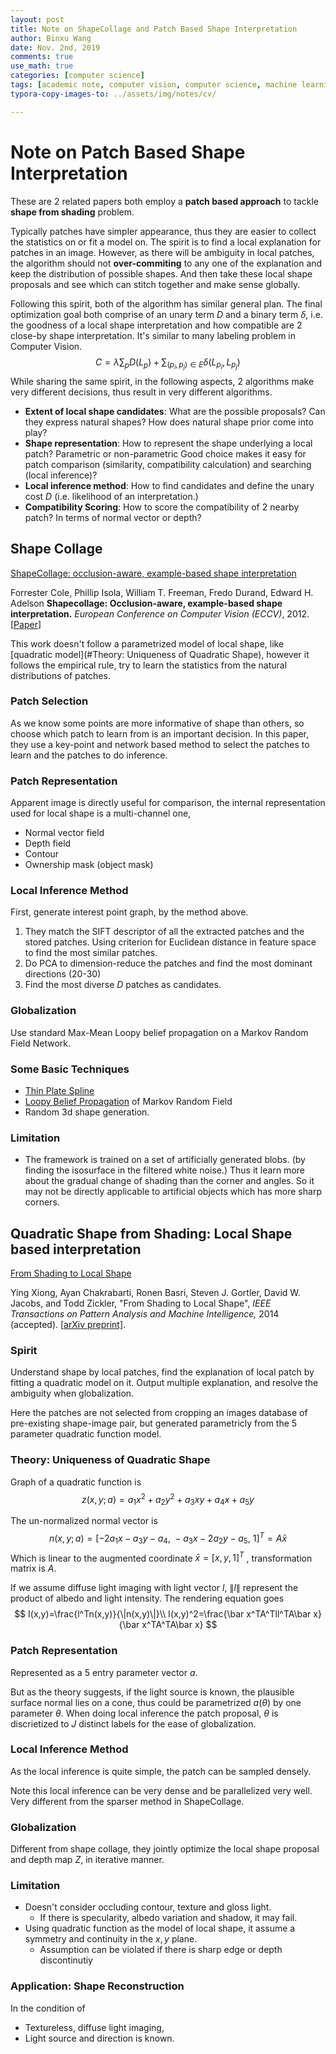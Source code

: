 ```yaml
---
layout: post
title: Note on ShapeCollage and Patch Based Shape Interpretation
author: Binxu Wang
date: Nov. 2nd, 2019
comments: true
use_math: true
categories: [computer science]
tags: [academic note, computer vision, computer science, machine learning, visual neuroscience]
typora-copy-images-to: ../assets/img/notes/cv/

---
```


Note on Patch Based Shape Interpretation
========

These are 2 related papers both employ a **patch based approach** to tackle **shape from shading** problem.

Typically patches have simpler appearance, thus they are easier to collect the statistics on or fit a model on. The spirit is to find a local explanation for patches in an image. However, as there will be ambiguity in local patches, the algorithm should not **over-commiting** to any one of the explanation and keep the distribution of possible shapes. And then take these local shape proposals and see which can stitch together and make sense globally.  

Following this spirit, both of the algorithm has similar general plan. The final optimization goal both comprise of an unary term $D$ and a binary term $\delta$, i.e. the goodness of a local shape interpretation and how compatible are 2 close-by shape interpretation. It's similar to many labeling problem in Computer Vision.
$$
C=\lambda \sum_p D(L_p)+\sum_{(p_i,p_j)\in E}\delta(L_{p_i},L_{p_j})
$$
While sharing the same spirit, in the following aspects, 2 algorithms make very different decisions, thus result in very different algorithms.

* **Extent of local shape candidates**: What are the possible proposals? Can they express natural shapes? How does natural shape prior come into play?
* **Shape representation**: How to represent the shape underlying a local patch? Parametric or non-parametric Good choice makes it easy for patch comparison (similarity, compatibility calculation) and searching (local inference)?
* **Local inference method**: How to find candidates and define the unary cost $D$ (i.e. likelihood of an interpretation.)
* **Compatibility Scoring**: How to score the compatibility of 2 nearby patch? In terms of normal vector or depth?



## Shape Collage

[ShapeCollage: occlusion-aware, example-based shape interpretation](http://people.csail.mit.edu/fcole/shapecollage/index.html)

Forrester Cole, Phillip Isola, William T. Freeman, Fredo Durand, Edward H. Adelson **Shapecollage: Occlusion-aware, example-based shape interpretation.** *European Conference on Computer Vision (ECCV)*, 2012. [[Paper](http://people.csail.mit.edu/fcole/shapecollage/shapecollage.pdf)]

This work doesn't follow a parametrized model of local shape, like [quadratic model](#Theory: Uniqueness of Quadratic Shape), however it follows the empirical rule, try to learn the statistics from the natural distributions of patches.

### Patch Selection

As we know some points are more informative of shape than others, so choose which patch to learn from is an important decision. In this paper, they use a key-point and network based method to select the patches to learn and the patches to do inference.



### Patch Representation

Apparent image is directly useful for comparison, the internal representation used for local shape is a multi-channel one,

* Normal vector field
* Depth field
* Contour
* Ownership mask (object mask)

### Local Inference Method

First, generate interest point graph, by the method above.

1. They match the SIFT descriptor of all the extracted patches and the stored patches. Using criterion for Euclidean distance in feature space to find the most similar patches.
2. Do PCA to dimension-reduce the patches and find the most dominant directions (20-30)
3. Find the most diverse $D$ patches as candidates.

### Globalization

Use standard Max-Mean Loopy belief propagation on a Markov Random Field Network.



### Some Basic Techniques

* [Thin Plate Spline](https://en.wikipedia.org/wiki/Thin_plate_spline)
* [Loopy Belief Propagation]() of Markov Random Field
* Random 3d shape generation.

### Limitation

* The framework is trained on a set of artificially generated blobs. (by finding the isosurface in the filtered white noise.) Thus it learn more about the gradual change of shading than the corner and angles. So it may not be directly applicable to artificial objects which has more sharp corners. 

## Quadratic Shape from Shading: Local Shape based interpretation

[From Shading to Local Shape](http://vision.seas.harvard.edu/qsfs/)

Ying Xiong, Ayan Chakrabarti, Ronen Basri, Steven J. Gortler, David W. Jacobs, and Todd Zickler, "From Shading to Local Shape", *IEEE Transactions on Pattern Analysis and Machine Intelligence,* 2014 (accepted). [[arXiv preprint\]](http://arxiv.org/abs/1310.2916).



### Spirit

Understand shape by local patches, find the explanation of local patch  by fitting a quadratic model on it. Output multiple explanation, and resolve the ambiguity when globalization.

Here the patches are not selected from cropping an images database of  pre-existing shape-image pair, but generated parametricly from the 5 parameter quadratic function model.

### Theory: Uniqueness of Quadratic Shape

Graph of a quadratic function is
$$
z(x,y;a)=a_1x^2+a_2y^2+a_3xy+a_4x+a_5y
$$


The un-normalized normal vector is
$$
n(x,y;a)=[-2a_1x-a_3y-a_4,\ -a_3x-2a_2y-a_5,\ 1]^T=A\bar x
$$
Which is linear to the augmented coordinate $\bar x=[x,y,1]^T$ , transformation matrix is $A$.

If we assume diffuse light imaging with light vector $l$, $\|l\|$ represent the product of albedo and light intensity. The rendering equation goes
$$
I(x,y)=\frac{l^Tn(x,y)}{\|n(x,y)\|}\\
I(x,y)^2=\frac{\bar x^TA^Tll^TA\bar x}{\bar x^TA^TA\bar x}
$$




### Patch Representation

Represented as a 5 entry parameter vector $a$.

But as the theory suggests, if the light source is known, the plausible surface normal lies on a cone, thus could be parametrized $a(\theta)$ by one parameter $\theta$. When doing local inference the patch proposal, $\theta$ is discrietized to $J$ distinct labels for the ease of globalization.

### Local Inference Method

As the local inference is quite simple, the patch can be sampled densely.

Note this local inference can be very dense and be parallelized very well. Very different from the sparser method in ShapeCollage.

### Globalization

Different from shape collage, they jointly optimize the local shape proposal and depth map $Z$, in iterative manner.



### Limitation

* Doesn't consider occluding contour, texture and gloss light.
  * If there is specularity, albedo variation and shadow, it may fail.
* Using quadratic function as the model of local shape, it assume a symmetry and continuity in the $x,y$ plane.
  * Assumption can be violated if there is sharp edge or depth discontinutiy



### Application: Shape Reconstruction

In the condition of

* Textureless, diffuse light imaging,
* Light source and direction is known.
